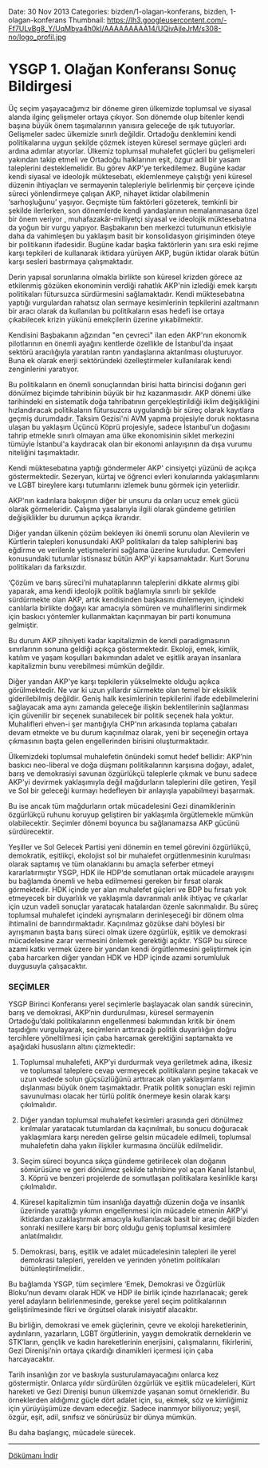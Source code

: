 Date: 30 Nov 2013
Categories: bizden/1-olagan-konferans, bizden, 1-olagan-konferans
Thumbnail: https://lh3.googleusercontent.com/-Ff7ULvBg8_Y/UqMbya4h0kI/AAAAAAAAA14/UQivAjleJrM/s308-no/logo_profil.jpg

# YSGP 1. Olağan Konferansı Sonuç Bildirgesi


Üç seçim yaşayacağımız bir döneme giren ülkemizde toplumsal ve siyasal alanda ilginç gelişmeler ortaya çıkıyor. Son dönemde olup bitenler kendi başına büyük önem taşımalarının yanısıra geleceğe de ışık tutuyorlar.
Gelişmeler sadec ülkemizle sınırlı değildir. Ortadoğu denklemini kendi politikalarına uygun şekilde çözmek isteyen küresel sermaye güçleri ardı ardına adımlar atıyorlar. Ülkemiz toplumsal muhalefet güçleri bu gelişmeleri yakından takip etmeli ve Ortadoğu halklarının eşit, özgur adil bir yasam taleplerini desteklemelidir. Bu görev AKP'ye terkedilemez.
Bugüne kadar kendi siyasal ve ideolojik müktesebatı, eklemlenmeye çalıştığı yeni küresel düzenin ihtiyaçları ve sermayenin talepleriyle belirlenmiş bir çerçeve içinde süreci yönlendirmeye çalışan AKP, nihayet iktidar olabilmenin ‘sarhoşluğunu’ yaşıyor. Geçmişte tüm faktörleri gözeterek, temkinli bir şekilde ilerlerken, son dönemlerde kendi yandaşlarının nemalanmasana özel bir önem veriyor , muhafazakâr-milliyetçi siyasal ve ideolojik müktesebatına da  yoğun bir vurgu yapıyor. Başbakanın ben merkezci tutumunun etkisiyle daha da vahimleşen bu yaklaşım  basit bir  konsolidasyon girişiminden öteye bir politikanın ifadesidir.   Bugüne kadar başka faktörlerin yanı sıra eski rejime karşı tepkileri de kullanarak iktidara yürüyen AKP, bugün iktidar olarak bütün karşı sesleri bastırmaya çalışmaktadır.

Derin yapısal sorunlarına olmakla birlikte son küresel krizden görece az etkilenmiş gözüken ekonominin verdiği rahatlık AKP'nin izlediği emek karşıtı politikaları fütursuzca sürdürmesini sağlamaktadır. Kendi müktesebatına yaptığı vurgulardan rahatsız olan sermaye kesimlerinin tepkilerini azaltmanın bir aracı olarak da kullanılan bu politikaların esas hedefi ise ortaya çıkabilecek krizin yükünü emekçilerin üzerine yıkabilmektir. 

Kendisini Başbakanın ağzından "en çevreci" ilan eden AKP'nın ekonomik pilotlarının en önemli ayağını kentlerde özellikle de İstanbul'da inşaat sektörü aracılığıyla yaratılan rantın yandaşlarına aktarılması oluşturuyor. Buna ek olarak enerji sektöründeki özelleştirmeler kullanılarak kendi zenginlerini yaratıyor.  

Bu politikaların en önemli sonuçlarından birisi hatta birincisi doğanın geri dönülmez biçimde tahribinin büyük bir hız kazanmasıdır. AKP dönemi ülke tarihindeki  en sistematik doğa tahribatının gerçekleştirildiği iklim değişikliğini hızlandıracak politikaların fütursuzcra uygulandığı bir süreç olarak kayıtlara geçmiş durumdadır. Taksim Gezisi'ni AVM yapma projesiyle doruk noktasına ulaşan bu yaklaşım Üçüncü Köprü projesiyle, sadece İstanbul'un doğasını tahrip etmekle sınırlı olmayan ama ülke ekonomisinin siklet merkezini tümüyle İstanbul'a kaydıracak olan bir ekonomi anlayışının da dışa vurumu niteliğini taşımaktadır.

Kendi müktesebatına yaptığı göndermeler AKP' cinsiyetçi yüzünü de açıkça göstermektedir. Sezeryan, kürtaj ve öğrenci evleri konularında yaklaşımlarını ve LGBT bireylere karşı tutumlarını izlemek bunu görmek için yeterlidir.  

AKP'nın kadınlara bakışının diğer bir unsuru da onları ucuz emek gücü olarak görmeleridir. Çalışma yasalarıyla ilgili olarak gündeme getirilen değişiklikler bu durumun açıkça ikrarıdır.

Diğer yandan ülkenin çözüm bekleyen iki önemli sorunu olan Alevilerin ve Kürtlerin talepleri konusundaki AKP politikaları da talep sahiplerini baş eğdirme ve verilenle yetişmelerini sağlama  üzerine kuruludur. Cemevleri konusundaki tutumlar istisnasız bütün AKP'yi kapsamaktadır.  Kurt Sorunu politikaları da farksızdır.

‘Çözüm ve barış süreci’ni muhataplarının taleplerini dikkate alırmış gibi yaparak, ama kendi ideolojik politik bağlamıyla sınırlı bir şekilde sürdürmekte olan  AKP, artık kendisinden başkasını dinlemeyen, içindeki canlılarla birlikte doğayı kar amacıyla sömüren ve muhaliflerini sindirmek için baskıcı yöntemler kullanmaktan kaçınmayan bir parti konumuna gelmiştir.

Bu durum AKP zihniyeti kadar kapitalizmin de kendi paradigmasının sınırlarının sonuna geldiği açıkça göstermektedir.  Ekoloji, emek, kimlik, katılım ve yaşam koşulları bakımından adalet ve eşitlik arayan insanlara kapitalizmin bunu verebilmesi mümkün değildir.


Diğer yandan AKP'ye karşı tepkilerin yükselmekte olduğu açıkca görülmektedir.  Ne var ki uzun yıllardır sürmekte olan temel bir eksiklik giderilebilmiş değildir. Geniş halk kesimlerinin tepkilerini ifade edebilmelerini sağlayacak ama aynı zamanda geleceğe ilişkin beklentilerinin sağlanması için güvenilir bir seçenek sunabilecek bir politik seçenek hala yoktur. Muhalifleri ehven-i şer mantığıyla CHP'nın arkasında toplama çabaları devam etmekte ve bu durum kaçınılmaz olarak, yeni bir seçeneğin ortaya çıkmasının başta gelen engellerinden birisini oluşturmaktadır.

Ülkemizdeki toplumsal muhalefetin önündeki somut hedef   bellidir:   AKP’nin baskıcı neo-liberal ve doğa düşmanı politikalarının karşısına doğayı, adalet, barış ve demokrasiyi savunan özgürlükçü taleplerle çıkmak ve bunu sadece AKP'yi devirmek yaklaşımıyla değil mağdurların   taleplerini dile getiren, Yeşil ve Sol bir geleceği kurmayı hedefleyen bir anlayışla yapabilmeyi başarmak. 

Bu ise ancak tüm mağdurların  ortak mücadelesini  Gezi dinamiklerinin özgürlükçü ruhunu koruyup geliştiren bir yaklaşımla örgütlemekle mümkün olabilecektir. Seçimler dönemi boyunca bu sağlanamazsa AKP gücünü sürdürecektir.

Yeşiller ve Sol Gelecek Partisi  yeni dönemin en temel görevini  özgürlükçü, demokratik, eşitlikçi, ekolojist  sol bir muhalefet orgütlenmesinin kurulması olarak saptamış ve tüm olanaklarını bu amaçla seferber etmeyi kararlatırmıştır YSGP, HDK ile HDP‘de somutlanan ortak mücadele arayışını bu bağlamda önemli ve heba edilmemesi gereken bir fırsat olarak görmektedir. HDK içinde yer alan muhalefet güçleri ve BDP  bu fırsatı  yok etmeyecek bir duyarlılık ve yaklaşımla davranmalı anlık ihtiyaç ve çıkarlar için uzun vadeli sonuçlar yaratacak hatalardan özenle sakınmalıdır. 
Bu süreç toplumsal muhalefet içindeki ayrışmaların derinleşeceği bir dönem olma ihtimalini de barındırmaktadır. Kaçınılmaz gözükse dahi böylesi bir ayrışmanın başta barış süreci olmak üzere özgürlük, eşitlik ve demokrasi mücadelesine zarar vermesini önlemek gerektiği açıktır. YSGP bu sürece azami katkı vermek üzere bir yandan kendi örgütlenmesini geliştirmek için çaba harcarken diğer yandan HDK ve HDP içinde azami sorumluluk duygusuyla çalışacaktır.

###  SEÇİMLER

YSGP Birinci Konferansı yerel seçimlerle başlayacak olan sandık sürecinin, barış ve demokrasi, AKP’nin durdurulması, küresel sermayenin Ortadoğu’daki politikalarının engellenmesi bakımından kritik bir önem taşıdığını vurgulayarak, seçimlerin arttıracağı politik duyarlılığın doğru tercihlere yöneltilmesi için çaba harcamak gerektiğini saptamakta ve aşağıdaki hususların altını çizmektedir:


1. Toplumsal muhalefeti, AKP’yi durdurmak veya geriletmek adına, ilkesiz ve toplumsal taleplere cevap vermeyecek politikaların  peşine takacak ve uzun vadede solun güçsüzlüğünü arttıracak olan yaklaşımların dışlanması büyük önem taşımaktadır.  Pratik politik sonuçları eski rejimin savunulması olacak her türlü politik önermeye kesin olarak karşı çıkılmalıdır.


2. Diğer yandan toplumsal muhalefet   kesimleri arasında geri dönülmez kırılmalar yaratacak tutumlardan da  kaçınılmalı, bu sonucu doğuracak yaklaşımlara karşı nereden gelirse gelsin mücadele edilmeli, toplumsal muhalefetin daha yakın ilişkiler kurmasına öncülük edilmelidir.  


3. Seçim süreci boyunca sıkça gündeme getirilecek olan   doğanın sömürüsüne ve geri dönülmez şekilde tahribine  yol açan Kanal İstanbul, 3. Köprü ve benzeri projelerde de somutlaşan politikalara kesinlikle karşı çıkılmalıdır. 

4. Küresel kapitalizmin tüm insanlığa dayattığı düzenin doğa ve insanlık üzerinde yarattığı yıkımın engellenmesi için mücadele etmenin AKP’yi iktidardan uzaklaştırmak amacıyla kullanılacak basit bir araç değil bizden sonraki nesillere karşı bir borç olduğu geniş toplumsal kesimlere anlatılmalıdır.

5. Demokrasi, barış, eşitlik ve adalet mücadelesinin talepleri ile yerel demokrasi talepleri, yerelden ve yerinden yönetim politikaları   bütünleştirilmelidir..
 
 

Bu bağlamda YSGP, tüm seçimlere ‘Emek, Demokrasi ve Özgürlük Bloku’nun devamı olarak HDK ve HDP ile birlik içinde hazırlanacak; gerek yerel adayların belirlenmesinde, gerekse yerel seçim politikalarının geliştirilmesinde fikri ve örgütsel olarak inisiyatif alacaktır. 

Bu birliğin, demokrasi ve emek güçlerinin, çevre ve ekoloji hareketlerinin, aydınların, yazarların, LGBT örgütlerinin, yaygın demokratik derneklerin ve STK’ların, gençlik ve kadın hareketlerinin enerjisini, çalışmalarını, fikirlerini, Gezi Direnişi’nin ortaya çıkardığı dinamikleri içermesi için çaba harcayacaktır.

Tarih insanlığın zor ve baskıyla susturulamayacağını onlarca kez göstermiştir. Onlarca yıldır sürdürülen özgürlük ve eşitlik  mücadeleleri, Kürt hareketi ve Gezi Direnişi bunun ülkemizde yaşanan somut örnekleridir. Bu örneklerden aldığımız güçle dört adalet için, su, ekmek, söz ve kimliğimiz için yürüyüşümüze devam edeceğiz. Sadece inanmıyor biliyoruz; yeşil, özgür, eşit, adil, sınıfsız ve sönürüsüz bir dünya mümkün.


Bu daha başlangıç, mücadele sürecek.

<hr>

[   Dökümanı İndir](https://docs.google.com/uc?export=download&id=0B88KkSwAkgG1MFp0OFpyckFwZnM "İndir")


